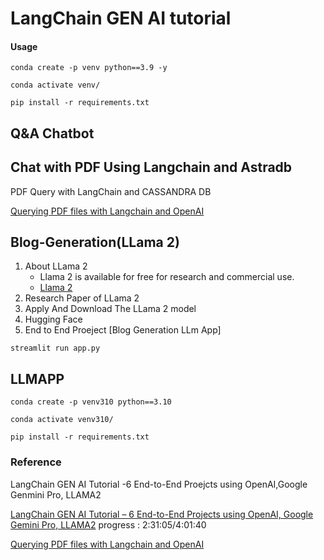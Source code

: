 # LangChain GEN AI tutorial

#### Usage
```
conda create -p venv python==3.9 -y
```

```
conda activate venv/
```

```
pip install -r requirements.txt
```



## Q&A Chatbot


## Chat with PDF Using Langchain and Astradb

PDF Query with LangChain and CASSANDRA DB 


[Querying PDF files with  Langchain and OpenAI](https://medium.com/@svikraman010101/querying-pdf-files-with-langchain-and-openai-b5ec496e28c0)


## Blog-Generation(LLama 2)

1. About LLama 2
    - Llama 2 is available for free for research and commercial use.
    - [Llama 2](https://llama.meta.com/llama2)
2. Research Paper of LLama 2
3. Apply And Download The LLama 2 model
4. Hugging Face
5. End to End Proeject [Blog Generation LLm App]

```
streamlit run app.py
```

## LLMAPP

```
conda create -p venv310 python==3.10
```

```
conda activate venv310/
```

```
pip install -r requirements.txt
```



### Reference

LangChain GEN AI Tutorial -6 End-to-End Proejcts using OpenAI,Google Genmini Pro, LLAMA2

[LangChain GEN AI Tutorial – 6 End-to-End Projects using OpenAI, Google Gemini Pro, LLAMA2](https://www.youtube.com/watch?v=x0AnCE9SE4A&t=13168s)
progress : 2:31:05/4:01:40




[Querying PDF files with  Langchain and OpenAI](https://medium.com/@svikraman010101/querying-pdf-files-with-langchain-and-openai-b5ec496e28c0)